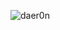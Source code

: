 

<p><img align="center" src="https://github-readme-stats.vercel.app/api/top-langs?username=daer0n&show_icons=true&locale=en&layout=compact" alt="daer0n" /></p>

